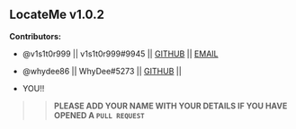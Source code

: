 ## LocateMe v1.0.2
**Contributors:**
- @v1s1t0r999 || v1s1t0r999#9945 || [GITHUB](https://github.com/v1s1t0r999) || [EMAIL](aditya.funs.11@gmail.com)

- @whydee86   || WhyDee#5273 || [GITHUB](https://github.com/whydee86) || 

- YOU!!
    


>> **PLEASE ADD YOUR NAME WITH YOUR DETAILS IF YOU HAVE OPENED A `PULL REQUEST`**

